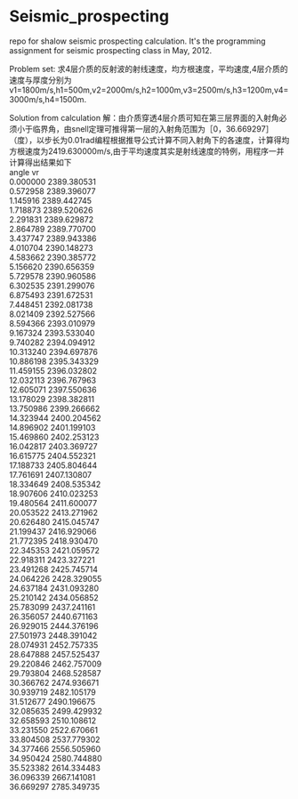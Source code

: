 # Seismic_prospecting
repo for shalow seismic prospecting calculation. It's the programming assignment for seismic prospecting class in May, 2012.

Problem set:
求4层介质的反射波的射线速度，均方根速度，平均速度,4层介质的速度与厚度分别为v1=1800m/s,h1=500m,v2=2000m/s,h2=1000m,v3=2500m/s,h3=1200m,v4=3000m/s,h4=1500m.

Solution from calculation
    解：由介质穿透4层介质可知在第三层界面的入射角必须小于临界角，由snell定理可推得第一层的入射角范围为［0，36.669297］（度），以步长为0.01rad编程根据推导公式计算不同入射角下的各速度，计算得均方根速度为2419.630000m/s,由于平均速度其实是射线速度的特例，用程序一并计算得出结果如下   
	angle           vr <br>
     0.000000  2389.380531 <br>
     0.572958  2389.396077 <br>
     1.145916  2389.442745 <br>
     1.718873  2389.520626 <br>
     2.291831  2389.629872 <br>
     2.864789  2389.770700 <br>
     3.437747  2389.943386 <br>
     4.010704  2390.148273 <br>
     4.583662  2390.385772 <br>
     5.156620  2390.656359 <br>
     5.729578  2390.960586 <br>
     6.302535  2391.299076 <br>
     6.875493  2391.672531 <br>
     7.448451  2392.081738 <br>
     8.021409  2392.527566 <br>
     8.594366  2393.010979 <br>
     9.167324  2393.533040 <br>
     9.740282  2394.094912 <br>
    10.313240  2394.697876 <br>
    10.886198  2395.343329 <br>
    11.459155  2396.032802 <br>
    12.032113  2396.767963 <br>
    12.605071  2397.550636 <br>
    13.178029  2398.382811 <br>
    13.750986  2399.266662 <br>
    14.323944  2400.204562 <br>
    14.896902  2401.199103 <br>
    15.469860  2402.253123 <br>
    16.042817  2403.369727 <br>
    16.615775  2404.552321 <br>
    17.188733  2405.804644 <br>
    17.761691  2407.130807 <br>
    18.334649  2408.535342 <br>
    18.907606  2410.023253 <br>
    19.480564  2411.600077 <br>
    20.053522  2413.271962 <br>
    20.626480  2415.045747 <br>
    21.199437  2416.929066 <br>
    21.772395  2418.930470 <br>
    22.345353  2421.059572 <br>
    22.918311  2423.327221 <br>
    23.491268  2425.745714 <br>
    24.064226  2428.329055 <br>
    24.637184  2431.093280 <br>
    25.210142  2434.056852 <br>
    25.783099  2437.241161 <br>
    26.356057  2440.671163 <br>
    26.929015  2444.376196 <br>
    27.501973  2448.391042 <br>
    28.074931  2452.757335 <br>
    28.647888  2457.525437 <br>
    29.220846  2462.757009 <br>
    29.793804  2468.528587 <br>
    30.366762  2474.936671 <br>
    30.939719  2482.105179 <br>
    31.512677  2490.196675 <br>
    32.085635  2499.429932 <br>
    32.658593  2510.108612 <br>
    33.231550  2522.670661 <br>
    33.804508  2537.779302 <br>
    34.377466  2556.505960 <br>
    34.950424  2580.744880 <br>
    35.523382  2614.334483 <br>
    36.096339  2667.141081 <br>
    36.669297  2785.349735 <br>
